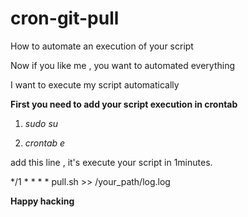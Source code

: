 # cron-git-pull
How to automate an execution of your script

Now if you like me ,  you want to automated everything

I want to execute my script automatically

**First you need to add your script execution in crontab**

1. *sudo su*

2. *crontab e*

add this line , it's execute your script in 1minutes.

*/1 * * * * pull.sh >> /your_path/log.log

**Happy hacking**





